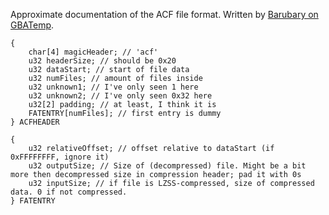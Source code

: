 Approximate documentation of the ACF file format. Written by [Barubary on GBATemp](https://gbatemp.net/threads/acf-files.211897/post-2638536).
```
{
    char[4] magicHeader; // 'acf'
    u32 headerSize; // should be 0x20
    u32 dataStart; // start of file data
    u32 numFiles; // amount of files inside
    u32 unknown1; // I've only seen 1 here
    u32 unknown2; // I've only seen 0x32 here
    u32[2] padding; // at least, I think it is
    FATENTRY[numFiles]; // first entry is dummy
} ACFHEADER

{
    u32 relativeOffset; // offset relative to dataStart (if 0xFFFFFFFF, ignore it)
    u32 outputSize; // Size of (decompressed) file. Might be a bit more then decompressed size in compression header; pad it with 0s
    u32 inputSize; // if file is LZSS-compressed, size of compressed data. 0 if not compressed.
} FATENTRY
```
